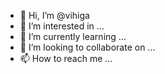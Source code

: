 - 👋 Hi, I’m @vihiga
- 👀 I’m interested in ...
- 🌱 I’m currently learning ...
- 💞️ I’m looking to collaborate on ...
- 📫 How to reach me ...

<!---
vihiga/vihiga is a ✨ special ✨ repository because its `README.md` (this file) appears on your GitHub profile.
You can click the Preview link to take a look at your changes.
--->
